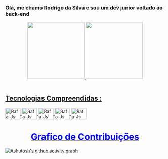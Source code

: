 ### Olá, me chamo Rodrigo da Silva e sou um dev junior voltado ao back-end

<div align="center">
  <a href="https://github.com/Rodrick-1320">
  <img height="180em" src="https://github-readme-stats.vercel.app/api?username=rodrick-1320&show_icons=true&theme=tokyonight&include_all_commits=true&count_private=true"/>
  <img height="180em" src="https://github-readme-stats.vercel.app/api/top-langs/?username=rodrick-1320&layout=compact&langs_count=7&theme=tokyonight"/>
</div>
  
  <div style="display: inline_block"><br>
  <h2>Tecnologias Compreendidas :</h2>
  <img align="center" alt="Rafa-Js" height="36" width="48" src="https://cdn.jsdelivr.net/gh/devicons/devicon/icons/php/php-original.svg">
  <img align="center" alt="Rafa-Js" height="36" width="48" src="https://cdn.jsdelivr.net/gh/devicons/devicon/icons/laravel/laravel-plain.svg">
  <img align="center" alt="Rafa-Js" height="36" width="48" src="https://cdn.jsdelivr.net/gh/devicons/devicon/icons/wordpress/wordpress-original.svg">
  <img align="center" alt="Rafa-Js" height="36" width="48" src="https://cdn.jsdelivr.net/gh/devicons/devicon/icons/nodejs/nodejs-original.svg">
  <img align="center" alt="Rafa-Js" height="36" width="48" src="https://cdn.jsdelivr.net/gh/devicons/devicon/icons/mysql/mysql-plain-wordmark.svg">
  </div>
  
 
  
  <h1 align="center" style="color:blue;">Grafico de Contribuições</h1>
  
[![Ashutosh's github activity graph](https://activity-graph.herokuapp.com/graph?username=rodrick-1320&bg_color=050505&color=00fbff&line=00ffee&point=00ffaa&area=true&hide_border=true)](https://github.com/ashutosh00710/github-readme-activity-graph)
